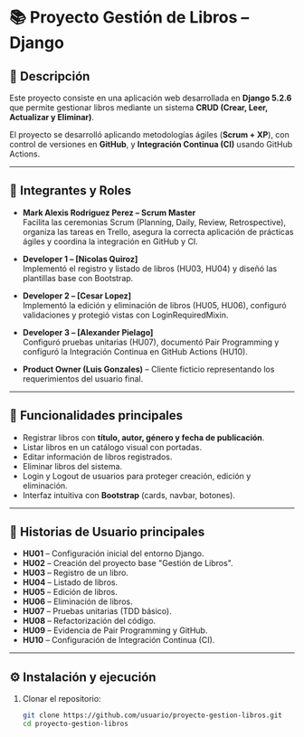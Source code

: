 # 📚 Proyecto Gestión de Libros – Django

## 📌 Descripción
Este proyecto consiste en una aplicación web desarrollada en **Django 5.2.6** que permite gestionar libros mediante un sistema **CRUD (Crear, Leer, Actualizar y Eliminar)**.  

El proyecto se desarrolló aplicando metodologías ágiles (**Scrum + XP**), con control de versiones en **GitHub**, y **Integración Continua (CI)** usando GitHub Actions.  

---

## 👥 Integrantes y Roles
- **Mark Alexis Rodriguez Perez – Scrum Master**  
  Facilita las ceremonias Scrum (Planning, Daily, Review, Retrospective), organiza las tareas en Trello, asegura la correcta aplicación de prácticas ágiles y coordina la integración en GitHub y CI.  

- **Developer 1 – [Nicolas Quiroz]**  
  Implementó el registro y listado de libros (HU03, HU04) y diseñó las plantillas base con Bootstrap.  

- **Developer 2 – [Cesar Lopez]**  
  Implementó la edición y eliminación de libros (HU05, HU06), configuró validaciones y protegió vistas con LoginRequiredMixin.  

- **Developer 3 – [Alexander Pielago]**  
  Configuró pruebas unitarias (HU07), documentó Pair Programming y configuró la Integración Continua en GitHub Actions (HU10).  

- **Product Owner (Luis Gonzales)** – Cliente ficticio representando los requerimientos del usuario final.  

---

## 🚀 Funcionalidades principales
- Registrar libros con **título, autor, género y fecha de publicación**.  
- Listar libros en un catálogo visual con portadas.  
- Editar información de libros registrados.  
- Eliminar libros del sistema.  
- Login y Logout de usuarios para proteger creación, edición y eliminación.  
- Interfaz intuitiva con **Bootstrap** (cards, navbar, botones).  

---

## 📂 Historias de Usuario principales
- **HU01** – Configuración inicial del entorno Django.  
- **HU02** – Creación del proyecto base "Gestión de Libros".  
- **HU03** – Registro de un libro.  
- **HU04** – Listado de libros.  
- **HU05** – Edición de libros.  
- **HU06** – Eliminación de libros.  
- **HU07** – Pruebas unitarias (TDD básico).  
- **HU08** – Refactorización del código.  
- **HU09** – Evidencia de Pair Programming y GitHub.  
- **HU10** – Configuración de Integración Continua (CI).  

---

## ⚙️ Instalación y ejecución
1. Clonar el repositorio:  
   ```bash
   git clone https://github.com/usuario/proyecto-gestion-libros.git
   cd proyecto-gestion-libros
